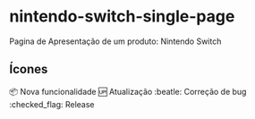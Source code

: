# nintendo-switch-single-page
Pagina de Apresentação de um produto: Nintendo Switch


## Ícones

:package: Nova funcionalidade
:up: Atualização
:beatle: Correção de bug
:checked_flag: Release
